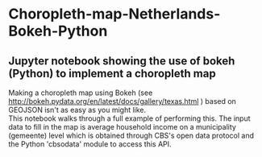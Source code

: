 # Choropleth-map-Netherlands-Bokeh-Python

## Jupyter notebook showing the use of bokeh (Python) to implement a choropleth map
Making a choropleth map using Bokeh (see http://bokeh.pydata.org/en/latest/docs/gallery/texas.html ) based on GEOJSON isn't as easy as you might like.  
This notebook walks through a full example of performing this. The input data to fill in the map is average household income on a municipality (gemeente) level which is obtained through CBS's open data protocol and the Python 'cbsodata' module to access this API.  

